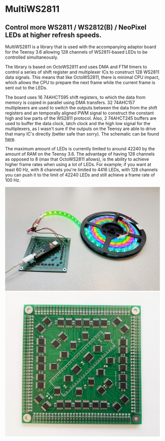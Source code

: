 MultiWS2811
==========

Control more WS2811 / WS2812(B) / NeoPixel LEDs at higher refresh speeds.
------

MultiWS2811 is a library that is used with the accompanying adaptor board for the Teensy 3.6 allowing 128 channels of WS2811-based LEDs to be controlled simultaneously.

The library is based on OctoWS2811 and uses DMA and FTM timers to control a series of shift register and multiplexer ICs to construct 128 WS2811 data signals.
This means that like OctoWS2811, there is minimal CPU impact, which allows the CPU to prepare the next frame while the current frame is sent out to the LEDs.

The board uses 16 74AHCT595 shift registers, to which the data from memory is copied in parallel using DMA transfers.
32 74AHC157 multiplexers are used to switch the outputs between the data from the shift registers and an temporally aligned PWM signal to construct the constant high and low parts of the WS2811 protocol.
Also, 2 74AHCT245 buffers are used to buffer the data clock, latch clock and the high low signal for the multiplexers, as I wasn't sure if the outputs on the Teensy are able to drive that many IC's directly (better safe than sorry).
The schematic can be found [here](board/schematic.pdf).

The maximum amount of LEDs is currently limited to around 42240 by the amount of RAM on the Teensy 3.6.
The advantage of having 128 channels as opposed to 8 (max that OctoWS2811 allows), is the ability to achieve higher frame rates when using a lot of LEDs. For example; if you want at least 60 Hz, with 8 channels you're limited to 4416 LEDs, with 128 channels you can push it to the limit of 42240 LEDs and still achieve a frame rate of 100 Hz.


![Demo using just one channel](board/foto_demo.jpg)
![Front view](board/foto_front.jpg)
